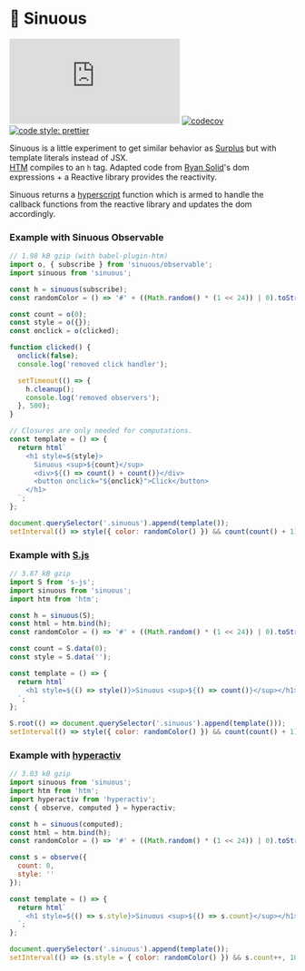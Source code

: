 # 🐍 Sinuous

![Badge size](http://img.badgesize.io/https://unpkg.com/sinuous@latest/dist/sinuous.js?compression=gzip&label=gzip&style=flat-square)
[![codecov](https://img.shields.io/codecov/c/github/luwes/sinuous.svg?style=flat-square&version=0.1.0)](https://codecov.io/gh/luwes/sinuous)
[![code style: prettier](https://img.shields.io/badge/code_style-prettier-ff69b4.svg?style=flat-square)](https://github.com/prettier/prettier)

Sinuous is a little experiment to get similar behavior as [Surplus](https://github.com/adamhaile/surplus) but with template literals instead of JSX.  
[HTM](https://github.com/developit/htm) compiles to an `h` tag. Adapted code from [Ryan Solid](https://github.com/ryansolid/babel-plugin-jsx-dom-expressions)'s dom expressions + a Reactive library provides the reactivity.

Sinuous returns a [hyperscript](https://github.com/hyperhype/hyperscript) function which is armed to handle the callback functions from the reactive library and updates the dom accordingly.

### Example with Sinuous Observable

```js
// 1.98 kB gzip (with babel-plugin-htm)
import o, { subscribe } from 'sinuous/observable';
import sinuous from 'sinuous';

const h = sinuous(subscribe);
const randomColor = () => '#' + ((Math.random() * (1 << 24)) | 0).toString(16);

const count = o(0);
const style = o({});
const onclick = o(clicked);

function clicked() {
  onclick(false);
  console.log('removed click handler');

  setTimeout(() => {
    h.cleanup();
    console.log('removed observers');
  }, 500);
}

// Closures are only needed for computations.
const template = () => {
  return html`
    <h1 style=${style}>
      Sinuous <sup>${count}</sup>
      <div>${() => count() + count()}</div>
      <button onclick="${onclick}">Click</button>
    </h1>
  `;
};

document.querySelector('.sinuous').append(template());
setInterval(() => style({ color: randomColor() }) && count(count() + 1), 1000);
```

### Example with [S.js](https://github.com/adamhaile/S)

```js
// 3.87 kB gzip
import S from 's-js';
import sinuous from 'sinuous';
import htm from 'htm';

const h = sinuous(S);
const html = htm.bind(h);
const randomColor = () => '#' + ((Math.random() * (1 << 24)) | 0).toString(16);

const count = S.data(0);
const style = S.data('');

const template = () => {
  return html`
    <h1 style=${() => style()}>Sinuous <sup>${() => count()}</sup></h1>
  `;
};

S.root(() => document.querySelector('.sinuous').append(template()));
setInterval(() => style({ color: randomColor() }) && count(count() + 1), 1000);
```

### Example with [hyperactiv](https://github.com/elbywan/hyperactiv)

```js
// 3.03 kB gzip
import sinuous from 'sinuous';
import htm from 'htm';
import hyperactiv from 'hyperactiv';
const { observe, computed } = hyperactiv;

const h = sinuous(computed);
const html = htm.bind(h);
const randomColor = () => '#' + ((Math.random() * (1 << 24)) | 0).toString(16);

const s = observe({
  count: 0,
  style: ''
});

const template = () => {
  return html`
    <h1 style=${() => s.style}>Sinuous <sup>${() => s.count}</sup></h1>
  `;
};

document.querySelector('.sinuous').append(template());
setInterval(() => (s.style = { color: randomColor() }) && s.count++, 1000);
```
